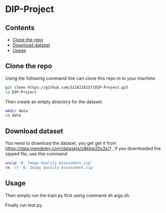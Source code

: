 # DIP-Project
## Contents
- [Clone the repo](#heading-one)
- [Download dataset](#heading-two)
- [Usage](#heading-three)
## Clone the repo
Using the following command line can clone this repo in to your machine<br>
```bash 
git clone https://github.com/3116218257/DIP-Project.git
cd DIP-Project
```
Then create an empty directory for the dataset.
```bash
mkdir data
cd data
```

## Download dataset
You need to download the dataset, you get get it from https://data.mendeley.com/datasets/s8kbw25s3x/1 , if you downloaded the zipped file, use this command
```bash
unzip 'B. Image Quality Assessment.zip'
rm -rf 'B. Image Quality Assessment.zip'
```

## Usage
Then simply run the train.py first using command sh args.sh.

Finally run test.py.

